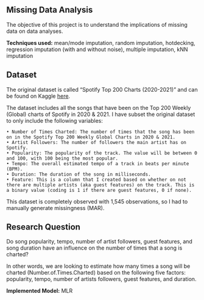 ## Missing Data Analysis 
The objective of this project is to understand the implications of missing data on data analyses. 

**Techniques used:** mean/mode imputation, random imputation, hotdecking, regression imputation (with and without noise), multiple imputation, kNN imputation


## Dataset
The original dataset is called “Spotify Top 200 Charts (2020-2021)” and can be found on Kaggle [here](https://www.kaggle.com/datasets/sashankpillai/spotify-top-200-charts-20202021).

The dataset includes all the songs that have been on the Top 200 Weekly (Global) charts of Spotify in 2020 & 2021. I have subset the original dataset to only include the following variables:

    • Number of Times Charted: The number of times that the song has been on in the Spotify Top 200 Weekly Global Charts in 2020 & 2021.
    • Artist Followers: The number of followers the main artist has on Spotify.
    • Popularity: The popularity of the track. The value will be between 0 and 100, with 100 being the most popular.    
    • Tempo: The overall estimated tempo of a track in beats per minute (BPM).
    • Duration: The duration of the song in milliseconds.   
    • Feature: This is a column that I created based on whether on not there are multiple artists (aka guest features) on the track. This is a binary value (coding is 1 if there are guest features, 0 if none).
    
This dataset is completely observed with 1,545 observations, so I had to manually generate missingness (MAR).

## Research Question
Do song popularity, tempo, number of artist followers, guest features, and song duration have an influence on the number of times that a song is charted? 

In other words, we are looking to estimate how many times a song will be charted (Number.of.Times.Charted) based on the following five factors: popularity, tempo, number of artists followers, guest features, and duration.

**Implemented Model:** MLR



